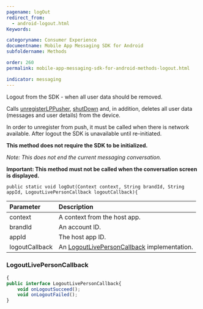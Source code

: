 ```yaml
---
pagename: logOut
redirect_from:
  - android-logout.html
Keywords:

categoryname: Consumer Experience
documentname: Mobile App Messaging SDK for Android
subfoldername: Methods

order: 260
permalink: mobile-app-messaging-sdk-for-android-methods-logout.html

indicator: messaging
---
```


Logout from the SDK - when all user data should be removed.

Calls [unregisterLPPusher](android-unregisterlppusher.html), [shutDown](android-shutdown.html) and, in addition, deletes all user data (messages and user details) from the device.

In order to unregister from push, it must be called when there is network available. After logout the SDK is unavailable until re-initiated.

**This method does not require the SDK to be initialized.**

*Note: This does not end the current messaging conversation.*

**Important: This method must not be called when the conversation screen is displayed.**

`public static void logOut(Context context, String brandId, String appId, LogoutLivePersonCallback logoutCallback){`

| Parameter | Description |
| :--- | :--- |
| context | A context from the host app. |
| brandId | An account ID. |
| appId | The host app ID. |
| logoutCallback | An [LogoutLivePersonCallback](android-callbacks-index.html) implementation. |





### LogoutLivePersonCallback

```javascript
{
public interface LogoutLivePersonCallback{
    void onLogoutSucceed();
    void onLogoutFailed();
}
```
